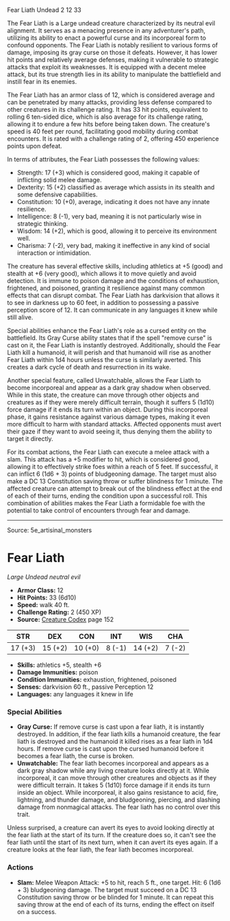 <MonsterName/>Fear Liath</MonsterName>
<CreatureType/>Undead</CreatureType>
<CR/>2</CR>
<AC/>12</AC>
<HP/>33</HP>
<summary>The Fear Liath is a Large undead creature characterized by its neutral evil alignment. It serves as a menacing presence in any adventurer's path, utilizing its ability to enact a powerful curse and its incorporeal form to confound opponents. The Fear Liath is notably resilient to various forms of damage, imposing its gray curse on those it defeats. However, it has lower hit points and relatively average defenses, making it vulnerable to strategic attacks that exploit its weaknesses. It is equipped with a decent melee attack, but its true strength lies in its ability to manipulate the battlefield and instill fear in its enemies.</summary>

<detail>

The Fear Liath has an armor class of 12, which is considered average and can be penetrated by many attacks, providing less defense compared to other creatures in its challenge rating. It has 33 hit points, equivalent to rolling 6 ten-sided dice, which is also average for its challenge rating, allowing it to endure a few hits before being taken down. The creature's speed is 40 feet per round, facilitating good mobility during combat encounters. It is rated with a challenge rating of 2, offering 450 experience points upon defeat.

In terms of attributes, the Fear Liath possesses the following values:
- Strength: 17 (+3) which is considered good, making it capable of inflicting solid melee damage.
- Dexterity: 15 (+2) classified as average which assists in its stealth and some defensive capabilities.
- Constitution: 10 (+0), average, indicating it does not have any innate resilience.
- Intelligence: 8 (-1), very bad, meaning it is not particularly wise in strategic thinking.
- Wisdom: 14 (+2), which is good, allowing it to perceive its environment well.
- Charisma: 7 (-2), very bad, making it ineffective in any kind of social interaction or intimidation.

The creature has several effective skills, including athletics at +5 (good) and stealth at +6 (very good), which allows it to move quietly and avoid detection. It is immune to poison damage and the conditions of exhaustion, frightened, and poisoned, granting it resilience against many common effects that can disrupt combat. The Fear Liath has darkvision that allows it to see in darkness up to 60 feet, in addition to possessing a passive perception score of 12. It can communicate in any languages it knew while still alive.

Special abilities enhance the Fear Liath's role as a cursed entity on the battlefield. Its Gray Curse ability states that if the spell "remove curse" is cast on it, the Fear Liath is instantly destroyed. Additionally, should the Fear Liath kill a humanoid, it will perish and that humanoid will rise as another Fear Liath within 1d4 hours unless the curse is similarly averted. This creates a dark cycle of death and resurrection in its wake. 

Another special feature, called Unwatchable, allows the Fear Liath to become incorporeal and appear as a dark gray shadow when observed. While in this state, the creature can move through other objects and creatures as if they were merely difficult terrain, though it suffers 5 (1d10) force damage if it ends its turn within an object. During this incorporeal phase, it gains resistance against various damage types, making it even more difficult to harm with standard attacks. Affected opponents must avert their gaze if they want to avoid seeing it, thus denying them the ability to target it directly.

For its combat actions, the Fear Liath can execute a melee attack with a slam. This attack has a +5 modifier to hit, which is considered good, allowing it to effectively strike foes within a reach of 5 feet. If successful, it can inflict 6 (1d6 + 3) points of bludgeoning damage. The target must also make a DC 13 Constitution saving throw or suffer blindness for 1 minute. The affected creature can attempt to break out of the blindness effect at the end of each of their turns, ending the condition upon a successful roll. This combination of abilities makes the Fear Liath a formidable foe with the potential to take control of encounters through fear and damage.</detail>



---

Source: 5e_artisinal_monsters

# Fear Liath

*Large* *Undead* *neutral evil*

- **Armor Class:** 12
- **Hit Points:** 33 (6d10)
- **Speed:** walk 40 ft.
- **Challenge Rating:** 2 (450 XP)
- **Source:** [Creature Codex](https://koboldpress.com/kpstore/product/creature-codex-for-5th-edition-dnd) page 152

| STR | DEX | CON | INT | WIS | CHA |
| --- | --- | --- | --- | --- | --- |
| 17 (+3) | 15 (+2) | 10 (+0) | 8 (-1) | 14 (+2) | 7 (-2) |

- **Skills:** athletics +5, stealth +6
- **Damage Immunities:** poison
- **Condition Immunities:** exhaustion, frightened, poisoned
- **Senses:** darkvision 60 ft., passive Perception 12
- **Languages:** any languages it knew in life

### Special Abilities

- **Gray Curse:** If remove curse is cast upon a fear liath, it is instantly destroyed. In addition, if the fear liath kills a humanoid creature, the fear liath is destroyed and the humanoid it killed rises as a fear liath in 1d4 hours. If remove curse is cast upon the cursed humanoid before it becomes a fear liath, the curse is broken.
- **Unwatchable:** The fear liath becomes incorporeal and appears as a dark gray shadow while any living creature looks directly at it. While incorporeal, it can move through other creatures and objects as if they were difficult terrain. It takes 5 (1d10) force damage if it ends its turn inside an object. While incorporeal, it also gains resistance to acid, fire, lightning, and thunder damage, and bludgeoning, piercing, and slashing damage from nonmagical attacks. The fear liath has no control over this trait.

Unless surprised, a creature can avert its eyes to avoid looking directly at the fear liath at the start of its turn. If the creature does so, it can't see the fear liath until the start of its next turn, when it can avert its eyes again. If a creature looks at the fear liath, the fear liath becomes incorporeal.

### Actions

- **Slam:** Melee Weapon Attack: +5 to hit, reach 5 ft., one target. Hit: 6 (1d6 + 3) bludgeoning damage. The target must succeed on a DC 13 Constitution saving throw or be blinded for 1 minute. It can repeat this saving throw at the end of each of its turns, ending the effect on itself on a success.




